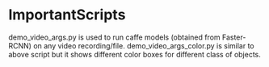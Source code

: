 # ImportantScripts
demo_video_args.py is used to run caffe models (obtained from Faster-RCNN) on any video recording/file.
demo_video_args_color.py is similar to above script but it shows different color boxes for different class of objects.
